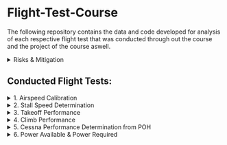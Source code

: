 # Flight-Test-Course
The following repository contains the data and code developed for analysis of each respective flight test that was conducted through out the course and the project of the course aswell.

<details>
<summary>Risks & Mitigation</summary>

## Associated Risks: ##
These are the general risk assessment that was done for all flights.
![](Imgs/Risks.PNG)
Probability | Severity | Event | Safety Risk
| :---: | :---:  | :---:  | :---:
Emxtremely Improbable  | Catastrophic | Midair Collision  |  1A
Remote  | Hazardous | Engine Failure  |  3B
Improbable  | Catastrophic | Pilot Incapacitation  |  2A
Remote  | Hazardous | Bird Strike  |  3A

## Risk Mitigation ##

1. Midair Collisions
    1.  Dedicate 1 engineer to searching for other aircraft during tests, and frequently monitor ADSB (All Riddle Cessna’s contain Mode S Transponders) during testing and regular flight
    2. Once stabilized Pilot will announce to others on training area frequency of location, altitude, and intentions before each run (a run includes all 3 legs of a test)
    3. Schedule a flight for an off-peak hour as to reduce the chance of encountering another aircraft in a training area
    4. Efficient crew coordination and communication based off established procedures
              
2. Engine Failure
   1.  Embry Riddle’s part145 repair facility certification which requires many specializations, FAA inspections, and 2 people to write off an aircraft after maintenance has been performed on it
   2.  Perform Test at higher altitudes (5kft-8kft) to allow for a further glide distance and more time to make decision during the emergency
   3.  In the training area perform tests near fields that have enough room for an emergency landing
   4.  Agree on a predetermined airport to glide (for example if testing at bithlo training area the nearest airport would be Space Coast Regional Airport:TIX )
   5.  Pilot should stay in command whilst the engineer besides the pilot reads to him the emergency checklist for the occurring failure from the pilot operating handbook

3. Pilot Incapacitation
   1. Immediately Declare an emergency to ATC
   2. Just in case this scenario occurs the engineer up front should be the one most versed with the aircraft or that who knows how to manage the radio to talk to atc
   3. The pilot should have some fatigue management procedures in place like proper amount of rest, gaps in-between flights, and workload distribution in the cockpit

4. Bird Strike
   1. KDAB Airport employs cannons to scare away the birds
   2. Fly at altitudes greater than 2000ft AGL to avoid encountering birds
   3. Avoid training areas that contain bird farms
</details>


## Conducted Flight Tests:

<details>
<summary> 1. Airspeed Calibration</summary>

## Objective: ##

Determine airspeed calibration for the C172S-G1000 using the Global Positioning System Method.  
 
## Flight Test Briefing #
![](Imgs/Airspeed_Flight_Brief.jpg)

## Flight Test Card ##
![](Imgs/Airspeed_Test_Card.jpg)

## Results ##
![](Imgs/Clean_config.png)
![](Imgs/Flaps10.png)
![](Imgs/Flaps20.png)
![](Imgs/Flaps30_config.png)

## Analysis ##
![](Imgs/POH_AIRSPEED.jpg)

Using Cessna's Pilot Operating Handbook (POH) as a reference for our test, it can be seen that there are certain trends that the experimental data must follow. Position errors should be larger at lower speeds than at higher speeds, showing a negative slope. At higher speeds, the largest position error obtained should be within a magnitude of 3 knots on average for Clean Configuration and 1 knot for Flaps 10 and Full. The largest position error should be at the 40/50 knots mark.

Looking at the graphs provided in the results section, we can see that the stated trends from the POH are met. There is a negative trend in all the graphs except for one outlier in the flaps 20 graph where the position error increases at the end. The magnitude of the position error also fits the trend for the clean configuration, though this is not true for the others.

Looking at the clean configuration position error, all the errors are within ±3 knots, which aligns with the POH. However, for the flaps 10 and full configuration, the majority of the position error is not within ±1 knot. This discrepancy could be attributed to several factors. Significantly less data was gathered for flaps 10 and full compared to clean configuration. Additionally, the flights were conducted on different days and times. The data was collected by 6 different groups from the class based on their assigned configuration and airspeeds. Time constraints existed due to aircraft being reserved for student pilots, making it complicated to gather the quantity of data necessary for a thorough analysis.

Better coordination among the 6 groups could have allowed for more comprehensive data collection. The group testing flaps 10 gathered 6 data points, while the flaps 20 group only gathered 4 data points. This disparity in data points could have been avoided with better planning.

## Conclusion ##

In conclusion, the position error analysis revealed mixed adherence to expected trends from the POH. While the clean configuration data closely matched the handbook's specifications with errors within ±3 knots and appropriate negative slope trends, the flapped configurations showed greater deviations than expected. These discrepancies can largely be attributed to limitations in the data collection process, including time constraints, varied testing conditions, and uneven distribution of data points across different configurations. Future studies would benefit from a more coordinated approach among testing groups, and a larger sample size for each configuration. Despite these limitations, the analysis provides valuable insights into the aircraft's position error characteristics and highlights important considerations for future flight testing procedures.

</details>

<details>
<summary> 2. Stall Speed Determination</summary>

## Objective: ##
Determine stall speed (KIAS) for the C172S-G1000. 

## Flight Test Briefing #
![](Imgs/Stall_Briefing.jpg)

## Flight Test Card ##
![](Imgs/Test_Card1.jpg)
![](Imgs/Test_Card2.jpg)

## Results ##
![](Imgs/Experimental.png)
![](Imgs/Flight_Radar.png)
![](Imgs/CL_EX.png)
![](Imgs/CL_FR.png)
![](Imgs/Stall_Tables.PNG)

## Analysis ##
![](Imgs/POH_Stall.jpg)
![](Imgs/Abbot_Naca_2412.PNG)

Looking at the Pilot Operating Handbook (POH) flight test data, there were some major discrepancies when comparing with Abbott & von Doenhoff's data and our experimental CLmax calculations. Starting with the POH stall speed with respect to bank angle, the majority of our experimental results showed percent differences greater than five percent when compared to the POH values. This suggests potential errors in our data collection, which can likely be attributed to wind conditions during testing. This conclusion is supported by our indicated airspeed (KIAS) being significantly lower than our Ground Speed (GS), a condition typically associated with a tailwind rather than a headwind.

![](Imgs/Wind_Stall.PNG)

At the time of testing, winds were recorded at 9 mph (7.82 knots). When this wind correction was applied to the KIAS data collected from the experiment, the resulting values aligned much more closely with the POH values for stall speed with respect to bank angle. This correlation suggests that wind conditions, rather than pilot technique, were the primary source of error in our calculation

![](Imgs/Stall_Wind_Table.PNG)

Regarding our CLmax calculations, using the raw KIAS data produced unrealistic CLmax values, while calculations based on Ground Speed yielded more reasonable results. The Cessna 172 uses a NACA 2412 airfoil, and according to Abbott & von Doenhoff's data, this airfoil should produce a CLmax of approximately 1.6. However, it should be noted that wind corrections were not incorporated into the code to determine if this would provide CLmax estimates closer to the expected value.

## Conclusion ##

In conclusion, the analysis of flight test data revealed significant impacts of wind conditions on our experimental results. The comparison between POH values and experimental data for stall speeds at various bank angles showed discrepancies greater than five percent, which were largely reconciled when wind corrections were applied to the KIAS measurements. This finding emphasizes the crucial role of environmental conditions in flight testing and the importance of proper wind corrections for accurate data analysis. Furthermore, the CLmax calculations demonstrated the significance of using appropriate speed measurements, as calculations using Ground Speed produced more realistic values compared to those using uncorrected KIAS. While our analysis identified wind as a possible primary source of experimental error, future testing could be improved by conducting experiments during more ideal weather conditions with minimal wind, preferably during early morning hours when atmospheric conditions are typically more stable. Additionally, incorporating wind corrections directly into the CLmax calculations and ensuring more comprehensive documentation of atmospheric conditions would enhance the accuracy of results. Despite these limitations, this investigation provides valuable insights into the relationship between theoretical aerodynamic predictions and real-world flight test data, while highlighting the importance of accounting for environmental factors in experimental aviation research.
</details>

<details>
    <summary>3. Takeoff Performance</summary>


## Overview
This project compares takeoff models using three approaches: 
1. A **Physics-Based Model** of the takeoff run.  
2. An **INS-Based Model** (Inertial Navigation System) created from phone accelerometer, gyroscope, and GPS data.  
3. A **GPS-Based Model** recorded using phone GPS data.  

The project involves tuning key parameters in the physics-based model to match the INS-based model and comparing results.

---

## Key Tasks
1. **Physics-Based Model**  
   A physics-based takeoff model was built in Simulink using engine performance as a basis. Key components include:  
   - Aircraft thrust and drag modeling  
   - Rolling friction (μ)  
   - Lift calculations based on $C_{L_0}$  

2. **INS-Based Model**  
   - Built using phone-based inertial sensors (accelerometer, gyroscope, and GPS).  
   - Calculates position, velocity, and acceleration during the takeoff roll.

3. **Model Tuning**  
   The following parameters were tuned in the physics-based model to match the INS model:  
   - Oswald Efficiency Factor (e)  
   - Friction Coefficient (μ)  
   - $C_{L_0}$ (Lift Coefficient at zero AOA)  
   - Additional drag factors (f)  

4. **Results**
<div style="text-align: center;">
  
![image](https://github.com/user-attachments/assets/36c43fc8-f5c6-49a1-920f-8c81bc23f969)
*Takeoff and in-flight operations during data collection: Left - Pilots monitoring instrumentation for takeoff conditions; Right - Aerial view of Daytona Beach during flight testing.*

![image](https://github.com/user-attachments/assets/7c17bbb3-bb99-44b2-b81d-9c7656e34c6f)
*Data collection setup using GFRecorder: The image shows one of the two iPads running the GFRecorder app, positioned carefully to maintain a consistent reference frame during flight. Despite our efforts, one iPad failed to collect GPS data, while the other reported erroneous latitude values corresponding to Antarctica. Fortunately, as a backup, we used a personal cell phone running the Phyphox app, ensuring reliable data collection in line with our contingency planning.*


Using the simulink the following images can be generated. First is a lat/long map of the GPS (top) and INS (bottom) method at Deland.

![image](https://github.com/user-attachments/assets/686dddb0-6e0b-40e0-b8df-29be2dbddad5)

Then the groundspeed and distance down the runway could be calculated as seen below:
![image](https://github.com/user-attachments/assets/5d825342-4507-4c3f-9b93-35731792a6bc)

![image](https://github.com/user-attachments/assets/4d4765bc-e5ec-4d6a-9d18-1010a0a89b96)

</div>

6. **Distance to 1.2 Vso**  
   The takeoff distance required to reach 1.2 times the stall speed $V_{SO}$
 is computed.  
   - Daytona: Between **900 ft and 1200 ft**.  
   - Deland: Similar range.  

---

## Test Locations and Results
Data for the takeoff runs was recorded at the following airports:  
- **Daytona Beach Airport**: Two clean runs recorded.  
- **Deland Airport**: Additional clean run recorded.  

| Parameter             | Daytona Run | Deland Run |
|-----------------------|-------------|------------|
| Friction Coefficient (μ) | 0.1         | 0.8        |
| Distance to 1.2 Vso   | 900–1200 ft | 900–1200 ft|  

---

## Models Overview (Dropdown Sections for Details)
<details>
<summary>INS-Based Model</summary>
The INS-based model uses data from a phone app that records accelerometer, gyroscope, and GPS signals.  
- **Tools Used**: Phone sensors and data fusion.  
- **Challenges**: Outlier corrections and sensor noise management.

Below is the INS system:
![image](https://github.com/user-attachments/assets/b81ba5c8-ee3b-4f9b-a71e-ae840c5abd50)

The **Angles Daytona** subsystem takes roll, pitch, and yaw rates frrom the gyroscope and converts them into roll, pitch, and yaw. It is important to note that the original yaw position is very important to insert into the integrator.

The **1D-INS (Daytona)** subsystem, shown below, performs two primary tasks:

1. **Distance Calculation in the Body Frame**:  
   The system integrates the \( N_x \) acceleration (forward acceleration in the body frame) to compute the distance traveled. This calculation only considers the **pitch** axis, excluding other rotational transformations. The **Ned to Body** subsystem does this task.  
   - To ensure accuracy at takeoff, \( N_x \) is zeroed out at the starting point by subtracting the initial \( N_x \) value from the entire \( N_x \) array. Subtracting Nz by the acceleration due to gravity is addtionally an important part of the process.

2. **Transformation to the NED Frame**:  
   The subsystem converts the body-frame accelerations (\( N_x, N_y, N_z \)) into the **NED (North-East-Down)** reference frame using a standard **321 rotation** (roll-pitch-yaw transformation).  
   - The transformed accelerations are integrated within their respective reference axes to obtain velocities and positions in the NED frame.

This approach ensures that both body-frame distance and global NED-frame positions are accurately computed.
![image](https://github.com/user-attachments/assets/1fa8961b-ad25-49ee-a78c-0ba4eff6056d)



</details>

<details>
<summary>GPS-Based Model</summary>
The GPS-based model uses position data logged by the phone's GPS sensors.  
- **Tools Used**: Phyphox App for data logging.  
- **Challenges**: Low time resolution and occasional GPS errors.

The GPS system can be seen below:
![image](https://github.com/user-attachments/assets/9443c760-0433-40f4-ba92-60028cb675c0)

The **GPS (daytona)** subsystem is shown below. It uses 1D lookup tables that read from the Matlab workspace. It additionally converts lat/long to NED.
![image](https://github.com/user-attachments/assets/6b2d8bba-9a9b-4d08-8202-cca72fb20660)

The **Absolute dist** subsystem can be seen below. This just adjusts to where you would like to start your takeoff.
![image](https://github.com/user-attachments/assets/87488ec5-46b7-4a65-979c-3ccbe74b5026)

The **groundspeed**  subsystem is only used as alternative method to calculate velocity in case the provided velocity the phone calculates includes the Z axis.
</details>

<details>
<summary>Physics-Based Simulink Model</summary>
The Simulink model uses equations of motion for takeoff and landing with engine performance inputs.  
- Includes rolling friction, lift, drag, and thrust forces.  
- Tuning parameters include e, μ, $C_{L_0}$, and f.

The Physics-Based Submodel can be seen below:
![image](https://github.com/user-attachments/assets/7358e474-0706-4eb9-bfcd-0ce7e8459a16)

The base **Engine Model** is very similiar to the one used in the power avaiable assignment. More details can be found there, the subsystem can be seen below:
![image](https://github.com/user-attachments/assets/82a6b94c-f0f1-43d4-8bc7-c06ccb755679)

The drag can be calculated with the following collections of blocks below. The **Cl Equation subsystem** is a $C_{L}$ =  $C_{L_0}$ + $C_{L_α}$ 
![image](https://github.com/user-attachments/assets/19cabe97-79b1-4edd-b870-cd083440f301)

The **Drag & Friction** subsystem calculates induced drag, parasyte drag, and rolling friction.
![image](https://github.com/user-attachments/assets/73733d08-b051-4a77-a857-31a69fc457b7)

Finally you can use the equations of motions to get position and velocity.
![image](https://github.com/user-attachments/assets/5e842248-5d8c-4728-845f-94d1c8f6e295)

</details>


---
## Files Included
```text
📦Takeoff Performance
 ┣ Takeoff_Sim.slx
 ┣ initialize.m
 ┣ 📂Data
 ┃ ┣ 📂Daytona
 ┃ ┃ ┣ 📄Accelerometer.csv
 ┃ ┃ ┣ 📄Gyroscope.csv
 ┃ ┃ ┗ 📄Location.csv
 ┃ ┣ 📂Daytona
 ┃ ┃ ┣ 📄Accelerometer_deland.csv
 ┃ ┃ ┣ 📄Gyroscope_deland.csv
 ┃ ┗ ┗ 📄Location_deland.csv
 ┗ 📄README.md
```
---

## Instructions for Running the Simulink Model
1. Open `Takeoff_Sim_my_data.slx` in MATLAB Simulink.  
2. Run `initialize.m`
3. Select "Import Data" on Matlab HOME, then select Output type as "Numeric Matrix"
4. Adjust your parameters as need
5. Run Simulink Model


</details>

<details>
    <summary>4. Climb Performance</summary>
    
## Objective ##
Determine climb performance for the C172S-G1000 by measuring the direct rate of climb

## Flight Test Briefing ##
![](Imgs/ROC_Brief.jpg)

## Flight Test Card ##
![](Imgs/ROC_Plane1.jpg)
![](Imgs/ROC_Plane2.jpg)

## Discussion ##
For this Flight Test, there will be no section about results, analysis, or conclusions due to the fact that not all groups were able to complete the test. This was because the university aircraft are designated primarily for flight students, making it complicated to schedule flights with enough time to test climb performance at higher altitudes. As can be seen in the image below, the higher the altitude and temperature, the lower the rate of climb of the aircraft becomes. 

![](Imgs/ROC_Perf_POH.png)

This is due to the fact that both conditions cause the air to be less dense. Assuming we want to maintain the momentum equation $` \int{ρ_1V_dy}=\int{ρ_2V_2dy} `$ or $` ρ_1V_1A_disc=ρ_2V_2A_disc `$ ​ in equilibrium, velocity would have to change with respect to density, as the propeller disc plane area remains constant. To account for the loss in density, whether due to an increase in altitude, temperature, or both, the horizontal component has to increase while the vertical component decreases, reducing the airplane's rate of climb (ROC). This allows the plane to maintain the same amount of lift given by the following equation: %` L = C_L0.5ρV^2A. This is why as a plane climbs in altitude, its ROC decreases with respect to increases in altitude and/or temperature. It's important for pilots to keep this effect in mind to facilitate their flight planning.

![](Imgs/Anderson_Momentum.png)

![](Imgs/Disc_Area.png)

For example, consider a pilot flying a Cessna 172S G1000 who wants to reach a cruising altitude of FL130 (Flight Level 13,000ft) in a safe manner. What would be their climb schedule on a standard day? The safest approach would be to select a ROC of 135 ft/min, which is doable but ATC would most likely ask the pilot to expedite their flight depending on the airspace and air traffic density. Alternatively, they could start at a ROC of 500 ft/min until FL60, switch to a ROC of 285 ft/min until FL120, and finally switch to a ROC of 180 ft/min until reaching FL130. A flight plan like this would be more reasonable since each ROC value has a given margin of safety from its maximum allowable value at its designated switch condition. This allows the pilot extra time to react in case of an emergency or if a distraction occurs within the cabin. There are multiple possible answers to this question which are technically correct but realistically wouldn't be plausible or make sense.
Showing the importance of flight testing and how its needed to verify the calculated limitations of the aircraft to develop safe operating handbooks for pilots.
</details>




<details>
    <summary>5. Cessna Performance Determination from POH</summary>

This assignment focuses on analyzing the drag polar and overall performance of the Cessna 172S aircraft used on the ERAU flight line. By using data from the aircraft manual, students will compute key aerodynamic parameters and generate performance plots.

## Objectives

1. **Determine Aerodynamic Parameters**: Using six data points from the Pilot's Operating Handbook (POH) for ISA 0 at 2,000' altitude, calculate:
   - Oswald's efficiency factor (\(e\)).
   - Equivalent flat plate area (\(f\)).

2. **Plot Performance Characteristics**:
   - Total drag vs. speed (70 knots to 120 knots).
   - Thrust vs. speed.
   - Power required and power available vs. speed.
   - Excess power vs. speed.
   - Rate of climb (ft/min) vs. speed.
   - Lift-to-drag ratio (\(L/D\)) vs. speed.

## Data Source

**C-172S Manual**: Basic aircraft specifications, including wing area, wingspan, gross weight, and engine power, are sourced from the manual's front section. Page 131 (5-19) provides the required performance data.
  
<details>
<summary> Cruise Performance Tables </summary> 
    
![](Imgs/Cruise_Performance_Tables.png)

</details>
<details>
<summary> Determining PV vs V^4 Diagram </summary> 
    
![](Imgs/PV_test.png)
</details>

## Assumptions
- Propeller efficiency (\(η_p\)) is constant at 0.80 across all data points.
- Calculations and plots assume standard conditions (ISA 0).
## Equations

The following equations were used in the analysis:

1. **Power Available vs. Speed**:
   PV = mV² = (1/2) * ρ * V⁴ * f + (2 / (ρ * π * e)) * (W / b)²

2. **Linear Regression Equation**:
   Y = 0.0066x + 1,703,714

3. **Slope of Drag Polar (m)**:
   m = (1/2) * ρ * f

4. **Oswald's Efficiency Factor (b)**:
   b = (2 / (ρ * π * e)) * (W / b)²


## Deliverables

1. Accurate estimation of aerodynamic parameters (\(e\) and \(f\)).
2. Visual performance plots for the specified conditions.
![](Imgs/plots_POH.png)


</details>
<details>
<summary>6. Power Available & Power Required </summary> 

This project analyzes the aerodynamic efficiency and performance characteristics of the Cessna 172S (C172S) aircraft. Using data from the Pilot's Operating Handbook (POH) and Simulink models, thrust, drag, velocity relationships, and altitude performance are explored.

## Goals

1. Present **Oswald's efficiency factor (e)** and **flat plate area (f)** for the C172S based on the POH.
2. Construct a **Simulink model for thrust** using the provided engine and propeller data.
3. Construct a **Simulink model to determine thrust and drag vs. velocity** in the same simulation.
4. Plot **true airspeed vs. altitude** for:
   - Full throttle.
   - 75%, 65%, and 55% power lines.

## Process

### 1. Thrust and Drag Intercepts (Top Image)
- The **thrust and drag vs. velocity** graph is generated using the Simulink model.
- **Intercept points** (where thrust equals drag) are identified for each power setting (full throttle, 75%, 65%, 55%). These points represent the equilibrium conditions for steady flight.

### 2. Mapping to Altitude (Bottom Image)
- The intercept points from the thrust-drag graph are used to derive the envelope curve.
- For each **true airspeed (TAS)** at the intercept points, the corresponding **altitude** is determined using performance tables or POH data.
- These TAS-altitude pairs are plotted for full throttle, 75%, 65%, and 55% power lines to form the **envelope curve** (blue line).

### 3. Envelope Curve Insights
- The envelope curve provides operational boundaries for the aircraft based on power settings and altitude limits.
- It highlights the maximum achievable altitude at various power levels and velocities.

## Results

1. **Aerodynamic Parameters**:
   - **Oswald’s Efficiency Factor (e):** [Insert value here].
   - **Flat Plate Area (f):** [Insert value here].

2. **Performance Plots**:
   - Thrust and drag vs. velocity (top image).
   - True airspeed vs. altitude, including full throttle, 75%, 65%, and 55% power lines, and the envelope curve (bottom image).

![Performance Graphs](https://github.com/user-attachments/assets/e5f9c59b-becc-4326-9943-bd9133b18ec4)

## Simulink Models
- **Thrust Model**: Simulates thrust based on engine and propeller data.
- **Thrust and Drag Model**: Determines thrust and drag vs. velocity.
- Screenshots of the major Simulink systems:
  - [Include thrust model screenshot]
  - [Include thrust-drag simulation screenshot]

## Deliverables

1. Calculation of **Oswald’s efficiency (e)** and **flat plate area (f)**.
2. Simulink models for thrust and thrust-drag simulations.
3. Performance plots:
   - Thrust and drag vs. velocity.
   - True airspeed vs. altitude for full throttle, 75%, 65%, and 55% power settings.

</details>



